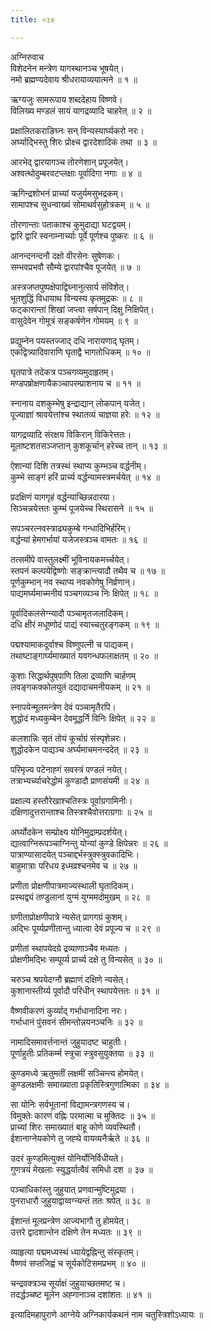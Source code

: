 ```yaml
---
title: ०३४

---
```

अग्निरुवाच  
विशेदनेन मन्त्रेण यागस्थानञ्च भूषयेत्।  
नमो ब्रह्मण्यदेवाय श्रीधरायाव्ययात्मने ॥ १ ॥  
  
ऋग्यजुः सामरूपाय शब्ददेहाय विष्णवे।  
विलिख्य मण्डलं सायं यागद्रव्यादि चाहरेत् ॥ २ ॥  
  
प्रक्षालितकराङिघ्नः सन् विन्यस्यार्घ्यकरो नरः।  
अर्घ्याद्भिस्तु शिरः प्रोक्ष्च द्वारदेशादिकं तथा ॥ ३ ॥  
  
आरभेद् द्वारयागञ्च तोरणेशान् प्रपूजयेत्।  
अश्वत्थोदुम्बरवटप्लक्षाः पूर्वादिगा नगाः ॥ ४ ॥  
  
ऋगिन्द्रशोभनं प्राच्यां यजुर्यमसुभद्रकम्।  
सामापश्च सुधन्वाख्यं सोमाथर्वसुहोत्रकम् ॥ ५ ॥  
  
तोरणान्ताः पताकाश्च कुमुदाद्या घटद्वयम्।  
द्वारि द्वारि स्वनाम्नार्च्याः पूर्वे पूर्णश्च पुष्करः ॥ ६ ॥  
  
आनन्दनन्दनौ दक्षो वीरसेनः सुषेणकः।  
सम्भवप्रभवौ सौम्ये द्वारपांश्चैव पूजयेत् ॥ ७ ॥  
  
अस्त्रजप्तपुष्पक्षेपाद्विघ्नानुत्सार्य संविशेत्।  
भूतशुद्धिं विधायाथ विन्यस्य कृतमुद्रकः ॥ ८ ॥  
फट्कारान्तां शिखां जप्त्वा सर्षपान् दिक्षु निक्षिपेत्।  
वासुदेवेन गोमूत्रं सङ्कर्षणेन गोमयम् ॥ ९ ॥  
  
प्रद्युम्नेन पयस्तज्जाद् दधि नारायणाद् घृतम्।  
एकद्वित्र्यादिवाराणि घृताद्वै भागतोधिकम् ॥ १० ॥  
  
घृतपात्रे तदेकत्र पञ्चगव्यमुदाहृतम्।  
मण्डपष्रोक्षणायैकञ्चापरम्प्राशनाय च ॥ ११ ॥  
  
स्नानाय दशकुम्भेषु इन्द्राद्यान् लोकपान् यजेत्।  
पूज्याज्ञां श्रावयेत्तांश्च स्थातव्यं चाज्ञया हरेः ॥ १२ ॥  
  
यागद्रव्यादि संरक्षय विकिरान् विकिरेत्ततः।  
मूलाष्टशतसञ्जप्तान् कुशकूर्चान् हरेच्च तान् ॥ १३ ॥  
  
ऐशान्यां दिशि तत्रस्थं स्थाप्य कुम्भञ्च वर्द्धनीम्।  
कुम्भे साङ्गं हरिं प्रार्च्य वर्द्धन्यामस्त्रमर्चयेत् ॥ १४ ॥  
  
प्रदक्षिणं यागगृहं वर्द्धन्याच्छिन्नदारया।  
सिञ्चन्नयेत्ततः कुम्भं पूजयेच्च स्थिरासने ॥ १५ ॥  
  
सपञ्चरत्नवस्त्राढ्यकुम्बे गन्धादिभिर्हरिम्।  
वर्द्धन्यां हेमगर्भायां यजेजस्त्रञ्च वामतः ॥ १६ ॥  
  
तत्समीपे वास्तुलक्ष्मीं भूविनायकमर्च्चयेत्।  
स्तपनं कल्पयेद्विष्णोः सङ्क्रान्त्यादौ तथैव च ॥ १७ ॥  
पूर्णकुम्भान् नव स्थाप्य नवकोणेषु निर्व्रणान्।  
पाद्यमर्घ्यमाच्मनीयं पञ्चगव्यञ्च निः क्षिपेत् ॥ १८ ॥  
  
पूर्वादिकलसेग्न्यादौ पञ्चामृतजलादिकम्।  
दधि क्षीरं मधूष्णोदं पाद्यं स्याच्चतुरङ्गकम् ॥ १९ ॥  
  
पद्मश्यामाकदूर्वाश्च विष्णुपत्नी च पाद्यकम्।  
तथाष्टाङ्गार्घ्यमाख्यातं यवगन्धफलाक्षतम् ॥ २० ॥  
  
कुशाः सिद्धार्थपुष्‌पाणि तिला द्रव्याणि चार्हणम्  
लवङ्गकक्कोलयुतं दद्यादाचमनीयकम् ॥ २१ ॥  
  
स्नापयेन्मूलमन्त्रेण देवं पञ्चामृतैरपि।  
शुद्धोदं मध्यकुम्बेन देवमूद्धर्नि विनिः क्षिपेत् ॥ २२ ॥  
  
कलशान्निः सृतं तोयं कूर्चाग्रं संस्पृशेन्नरः।  
शुद्धोदकेन पाद्यञ्च अर्घ्यमाचमनन्ददेत् ॥ २३ ॥  
  
परिमृज्य पटेनाह्गं सवस्त्रं पण्डलं नयेत्।  
तत्राभ्यर्च्याचरेद्धोमं कुण्डादौ प्राणसंयमी ॥ २४ ॥  
  
प्रक्षाल्य हस्तौरेखाश्चतिस्त्रः पूर्वाग्रगामिनीः।  
दक्षिणादुत्तरान्ताश्च तिस्त्रश्चैवोत्तराग्रगाः ॥ २५ ॥  
  
अर्घ्योदकेन सम्प्रोक्ष्य योनिमुद्राम्प्रदर्शयेत्।  
द्यात्वाग्निरूपञ्चाग्निन्तु योन्यां कुण्डे क्षिपेन्नरः ॥ २६ ॥  
पात्राण्यासादयेत् पञ्चाद्दर्भस्त्रुक्स्त्रुवकादिभिः।  
बाहुमात्राः परिधय इध्मव्रश्चनमेव च ॥ २७ ॥  
  
प्रणीता प्रोक्षणीपात्रमाज्यस्थाली घृतादिकम्।  
प्रस्थद्व्यं तण्डुलानां युग्मं युग्ममदोमुखम् ॥ २८ ॥  
  
ग्रणीताप्रोक्षणीपात्रे न्यसेत् प्रागगग्रं कुशम्।  
अद्भिः पूर्य्यप्रणीतान्तु ध्यात्वा देवं प्रपूज्य च ॥ २९ ॥  
  
प्रणीतां स्थापयेदग्रे द्रव्याणाञ्चैव मध्यतः ।  
प्रोक्षणीमद्भिः सम्पूर्य्य प्रार्च्य दक्षे तु विन्यसेत् ॥ ३० ॥  
  
चरुञ्च श्रपयेदग्नौ ब्रह्माणं दक्षिणे न्यसेत्।  
कुशानास्तीर्य्य पूर्वादौ परिधीन् स्थापयेत्ततः ॥ ३१ ॥  
  
वैष्णवीकरणं कुर्य्याद् गर्भाधानादिना नरः।  
गर्भाधानं पुंसवनं सीमन्तोन्नयनञ्चनिः ॥ ३२ ॥  
  
नामादिसमावर्त्तनान्तं जुहुयादष्ट चाहुतीः।  
पूर्णाहुतीः प्रतिकर्म्म स्त्रुचा स्त्रुवसुयुक्तया ॥ ३३ ॥  
  
कुण्डमध्ये ऋतुमतीं लक्षमीं सञ्चिन्त्य होमयेत्।  
कुण्डलक्षमीः समाख्याता प्रकृतिस्त्रिगुणात्मिका ॥ ३४ ॥  
  
सा योनिः सर्वभूतानां विद्यामन्त्रगणस्य च।  
विमुक्तेः कारणं वह्निः परमात्मा च मुक्तिदः ॥ ३५ ॥  
प्राच्यां शिरः समाख्यातं बाहू कोणे व्यवस्थितौ।  
ईशानाग्नेयकोणे तु जह्घे वायव्यनैर्ऋते ॥ ३६ ॥  
  
उदरं कुण्डमित्युक्तं योनिर्योनिर्विधीयते।  
गुणत्रयं मेखलाः स्युद्धर्यात्वैवं समिधो दश ॥ ३७ ॥  
  
पञ्चाधिकांस्तु जुहुयात् प्रणवान्मुष्टिमुद्रया ।  
पुनराधारौ जुहुयाद्वाय्वग्न्यन्तं ततः श्रपेत् ॥ ३८ ॥  
  
ईशान्तं मूलप्रन्त्रेण आज्यभागौ तु होमयेत्।  
उत्तरे द्वादशान्तेन दक्षिणे तेन मध्यतः ॥ ३९ ॥  
  
व्याहृत्या पद्ममध्यस्थं ध्यायेद्वह्निन्तु संस्कृतम्।  
वैष्णवं सप्तजिह्वं च सूर्यकोटिसमप्रभम् ॥ ४० ॥  
  
चन्द्रवक्त्रञ्च सूर्याक्षं जुहुयाच्छतमष्ट च।  
तदर्द्धञ्चष्ट मूलेन अह्गानाञ्च दशांशतः ॥ ४१ ॥  
  
इत्यादिमहापुराणे आग्नेये अग्निकार्यकथनं नाम चतुस्त्रिशोऽध्यायः ॥